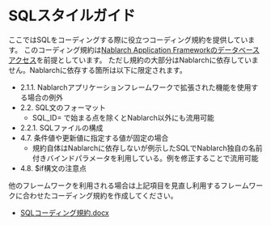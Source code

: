 # SQLスタイルガイド

ここではSQLをコーディングする際に役立つコーディング規約を提供しています。
このコーディング規約は[Nablarch Application Frameworkのデータベースアクセス](https://nablarch.github.io/docs/LATEST/doc/application_framework/application_framework/libraries/database_management.html)を前提としています。
ただし規約の大部分はNablarchに依存していません。Nablarchに依存する箇所は以下に限定されます。

- 2.1.1. Nablarchアプリケーションフレームワークで拡張された機能を使用する場合の例外
- 2.2. SQL文のフォーマット
    - SQL_ID= で始まる点を除くとNablarch以外にも流用可能
- 2.2.1. SQLファイルの構成
- 4.7. 条件値や更新値に指定する値が固定の場合
    - 規約自体はNablarchに依存しないが例示したSQLでNablarch独自の名前付きバインドパラメータを利用している。例を修正することで流用可能
- 4.8. $if構文の注意点

他のフレームワークを利用される場合は上記項目を見直し利用するフレームワークに合わせたコーディング規約を作成してください。

- [SQLコーディング規約.docx](./SQLコーディング規約.docx?raw=true)
